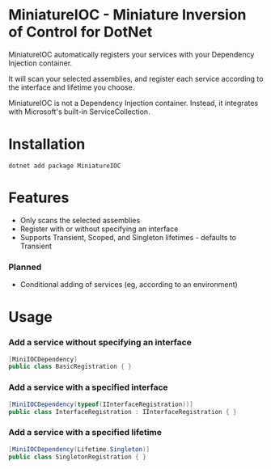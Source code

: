 # MiniatureIOC - Miniature Inversion of Control for DotNet

MiniatureIOC automatically registers your services with your Dependency Injection container.

It will scan your selected assemblies, and register each service according to the interface and lifetime you choose.

MiniatureIOC is not a Dependency Injection container. Instead, it integrates with Microsoft's built-in ServiceCollection.

# Installation

`dotnet add package MiniatureIOC`

# Features
* Only scans the selected assemblies
* Register with or without specifying an interface
* Supports Transient, Scoped, and Singleton lifetimes - defaults to Transient

### Planned
* Conditional adding of services (eg, according to an environment)

# Usage

### Add a service without specifying an interface

```C#
[MiniIOCDependency]
public class BasicRegistration { }
```

### Add a service with a specified interface

```C#
[MiniIOCDependency(typeof(IInterfaceRegistration))]
public class InterfaceRegistration : IInterfaceRegistration { }
```

### Add a service with a specified lifetime

```C#
[MiniIOCDependency(Lifetime.Singleton)]
public class SingletonRegistration { }
```
